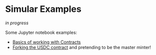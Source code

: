 # Simular Examples

*in progress*

Some Jupyter notebook examples:
- [Basics of working with Contracts](https://github.com/simular-fi/simular-evm-examples/blob/main/basics/basics.ipynb)
- [Forking the USDC contract](https://github.com/simular-fi/simular-evm-examples/blob/main/basics/forks.ipynb) and pretending to be the master minter!

